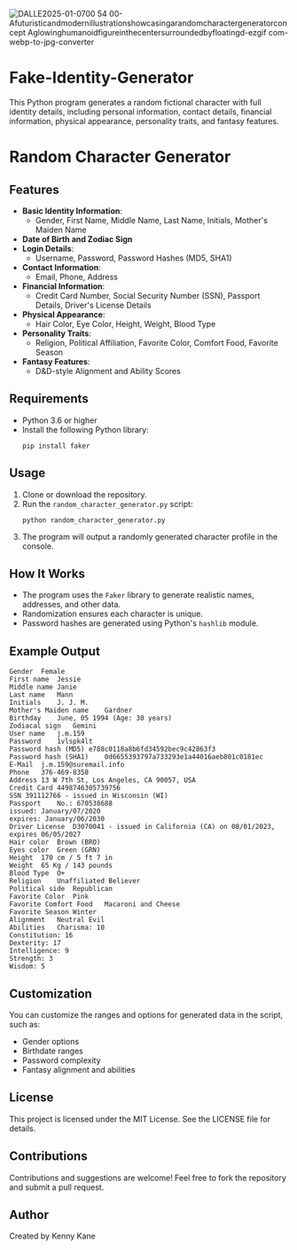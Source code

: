 
![DALLE2025-01-0700 54 00-Afuturisticandmodernillustrationshowcasingarandomcharactergeneratorconcept Aglowinghumanoidfigureinthecentersurroundedbyfloatingd-ezgif com-webp-to-jpg-converter](https://github.com/user-attachments/assets/1445a426-36aa-44c0-91a4-134a86907c6a)

# Fake-Identity-Generator
This Python program generates a random fictional character with full identity details, including personal information, contact details, financial information, physical appearance, personality traits, and fantasy features.
# Random Character Generator

## Features
- **Basic Identity Information**:
  - Gender, First Name, Middle Name, Last Name, Initials, Mother's Maiden Name
- **Date of Birth and Zodiac Sign**
- **Login Details**:
  - Username, Password, Password Hashes (MD5, SHA1)
- **Contact Information**:
  - Email, Phone, Address
- **Financial Information**:
  - Credit Card Number, Social Security Number (SSN), Passport Details, Driver's License Details
- **Physical Appearance**:
  - Hair Color, Eye Color, Height, Weight, Blood Type
- **Personality Traits**:
  - Religion, Political Affiliation, Favorite Color, Comfort Food, Favorite Season
- **Fantasy Features**:
  - D&D-style Alignment and Ability Scores

## Requirements
- Python 3.6 or higher
- Install the following Python library:
  ```
  pip install faker
  ```

## Usage
1. Clone or download the repository.
2. Run the `random_character_generator.py` script:
   ```
   python random_character_generator.py
   ```
3. The program will output a randomly generated character profile in the console.

## How It Works
- The program uses the `Faker` library to generate realistic names, addresses, and other data.
- Randomization ensures each character is unique.
- Password hashes are generated using Python's `hashlib` module.

## Example Output
```
Gender	Female
First name	Jessie
Middle name	Janie
Last name	Mann
Initials	J. J. M.
Mother's Maiden name	Gardner
Birthday	June, 05 1994 (Age: 30 years)
Zodiacal sign	Gemini
User name	j.m.159
Password	1vlspk4lt
Password hash (MD5)	e788c0118a8b6fd34592bec9c42863f3
Password hash (SHA1)	0d6655393797a733293e1a44016aeb801c0181ec
E-Mail	j.m.159@suremail.info
Phone	376-469-8358
Address	13 W 7th St, Los Angeles, CA 90057, USA
Credit Card	4498746305739756
SSN	391112766 - issued in Wisconsin (WI)
Passport	No.: 670538688
issued: January/07/2020
expires: January/06/2030
Driver License	D3070041 - issued in California (CA) on 08/01/2023, expires 06/05/2027
Hair color	Brown (BRO)
Eyes color	Green (GRN)
Height	170 cm / 5 ft 7 in
Weight	65 Kg / 143 pounds
Blood Type	O+
Religion	Unaffiliated Believer
Political side	Republican
Favorite Color	Pink
Favorite Comfort Food	Macaroni and Cheese
Favorite Season	Winter
Alignment	Neutral Evil
Abilities 	Charisma: 10
Constitution: 16
Dexterity: 17
Intelligence: 9
Strength: 3
Wisdom: 5
```

## Customization
You can customize the ranges and options for generated data in the script, such as:
- Gender options
- Birthdate ranges
- Password complexity
- Fantasy alignment and abilities

## License
This project is licensed under the MIT License. See the LICENSE file for details.

## Contributions
Contributions and suggestions are welcome! Feel free to fork the repository and submit a pull request.

## Author
Created by Kenny Kane


